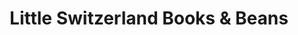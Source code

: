 ---
title: "Little Switzerland Books & Beans"
url: /marion/little-switzerland-books-and-beans/
shop: books
---